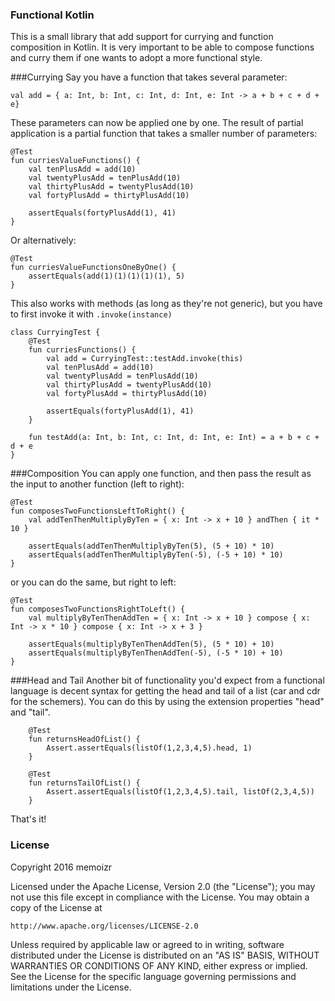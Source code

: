 ### Functional Kotlin
This is a small library that add support for currying and function composition in Kotlin. It is very important to be able to compose functions and curry them if one wants to adopt a more functional style.

###Currying
Say you have a function that takes several parameter:
```
val add = { a: Int, b: Int, c: Int, d: Int, e: Int -> a + b + c + d + e}
```
These parameters can now be applied one by one. The result of partial application is a partial function that takes a smaller number of parameters:
```
@Test
fun curriesValueFunctions() {
    val tenPlusAdd = add(10)
    val twentyPlusAdd = tenPlusAdd(10)
    val thirtyPlusAdd = twentyPlusAdd(10)
    val fortyPlusAdd = thirtyPlusAdd(10)

    assertEquals(fortyPlusAdd(1), 41)
}
```

Or alternatively:
```
@Test
fun curriesValueFunctionsOneByOne() {
    assertEquals(add(1)(1)(1)(1)(1), 5)
}
```
This also works with methods (as long as they're not generic), but you have to first invoke it with `.invoke(instance)`

```
class CurryingTest {
    @Test
    fun curriesFunctions() {
        val add = CurryingTest::testAdd.invoke(this)
        val tenPlusAdd = add(10)
        val twentyPlusAdd = tenPlusAdd(10)
        val thirtyPlusAdd = twentyPlusAdd(10)
        val fortyPlusAdd = thirtyPlusAdd(10)
    
        assertEquals(fortyPlusAdd(1), 41)
    }

    fun testAdd(a: Int, b: Int, c: Int, d: Int, e: Int) = a + b + c + d + e
}
```
###Composition
You can apply one function, and then pass the result as the input to another function (left to right):
```
@Test
fun composesTwoFunctionsLeftToRight() {
    val addTenThenMultiplyByTen = { x: Int -> x + 10 } andThen { it * 10 }

    assertEquals(addTenThenMultiplyByTen(5), (5 + 10) * 10)
    assertEquals(addTenThenMultiplyByTen(-5), (-5 + 10) * 10)
}
```

or you can do the same, but right to left:
```
@Test
fun composesTwoFunctionsRightToLeft() {
    val multiplyByTenThenAddTen = { x: Int -> x + 10 } compose { x: Int -> x * 10 } compose { x: Int -> x + 3 }

    assertEquals(multiplyByTenThenAddTen(5), (5 * 10) + 10)
    assertEquals(multiplyByTenThenAddTen(-5), (-5 * 10) + 10)
}
```

###Head and Tail
Another bit of functionality you'd expect from a functional language is decent syntax for getting the head and tail of a list (car and cdr for the schemers). You can do this by using the extension properties "head" and "tail".
```
    @Test
    fun returnsHeadOfList() {
        Assert.assertEquals(listOf(1,2,3,4,5).head, 1)
    }

    @Test
    fun returnsTailOfList() {
        Assert.assertEquals(listOf(1,2,3,4,5).tail, listOf(2,3,4,5))
    }
```
That's it!

### License
Copyright 2016 memoizr

Licensed under the Apache License, Version 2.0 (the "License");
you may not use this file except in compliance with the License.
You may obtain a copy of the License at

    http://www.apache.org/licenses/LICENSE-2.0

Unless required by applicable law or agreed to in writing, software
distributed under the License is distributed on an "AS IS" BASIS,
WITHOUT WARRANTIES OR CONDITIONS OF ANY KIND, either express or implied.
See the License for the specific language governing permissions and
limitations under the License.
